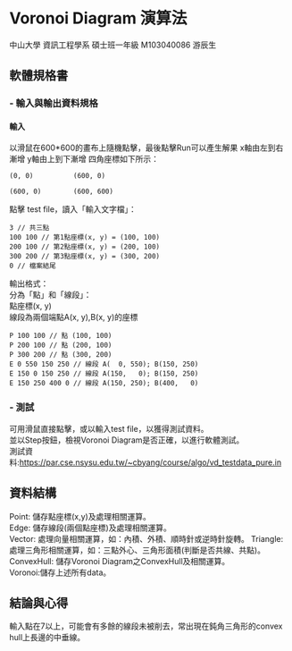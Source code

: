 # Voronoi Diagram 演算法
中山大學 資訊工程學系 碩士班一年級 M103040086 游辰生

## 軟體規格書
### - 輸入與輸出資料規格
#### 輸入
以滑鼠在600*600的畫布上隨機點擊，最後點擊Run可以產生解果
x軸由左到右漸增
y軸由上到下漸增
四角座標如下所示：
```
(0, 0)          (600, 0)

(600, 0)        (600, 600)
```
點擊 test file，讀入「輸入文字檔」：  
```
3 // 共三點
100 100 // 第1點座標(x, y) = (100, 100)
200 100 // 第2點座標(x, y) = (200, 100)
300 200 // 第3點座標(x, y) = (300, 200)
0 // 檔案結尾
```
輸出格式：  
分為「點」和「線段」：  
點座標(x, y)  
線段為兩個端點A(x, y),B(x, y)的座標  

```
P 100 100 // 點 (100, 100)
P 200 100 // 點 (200, 100)
P 300 200 // 點 (300, 200)
E 0 550 150 250 // 線段 A(  0, 550); B(150, 250)
E 150 0 150 250 // 線段 A(150,   0); B(150, 250)
E 150 250 400 0 // 線段 A(150, 250); B(400,   0)

```
### - 測試
可用滑鼠直接點擊，或以輸入test file，以獲得測試資料。  
並以Step按鈕，檢視Voronoi Diagram是否正確，以進行軟體測試。  
測試資料:https://par.cse.nsysu.edu.tw/~cbyang/course/algo/vd_testdata_pure.in

## 資料結構
Point: 儲存點座標(x,y)及處理相關運算。  
Edge: 儲存線段(兩個點座標)及處理相關運算。  
Vector: 處理向量相關運算，如：內積、外積、順時針或逆時針旋轉。
Triangle: 處理三角形相關運算，如：三點外心、三角形面積(判斷是否共線、共點)。  
ConvexHull: 儲存Voronoi Diagram之ConvexHull及相關運算。  
Voronoi:儲存上述所有data。  

## 結論與心得
輸入點在7以上，可能會有多餘的線段未被削去，常出現在鈍角三角形的convex hull上長邊的中垂線。
